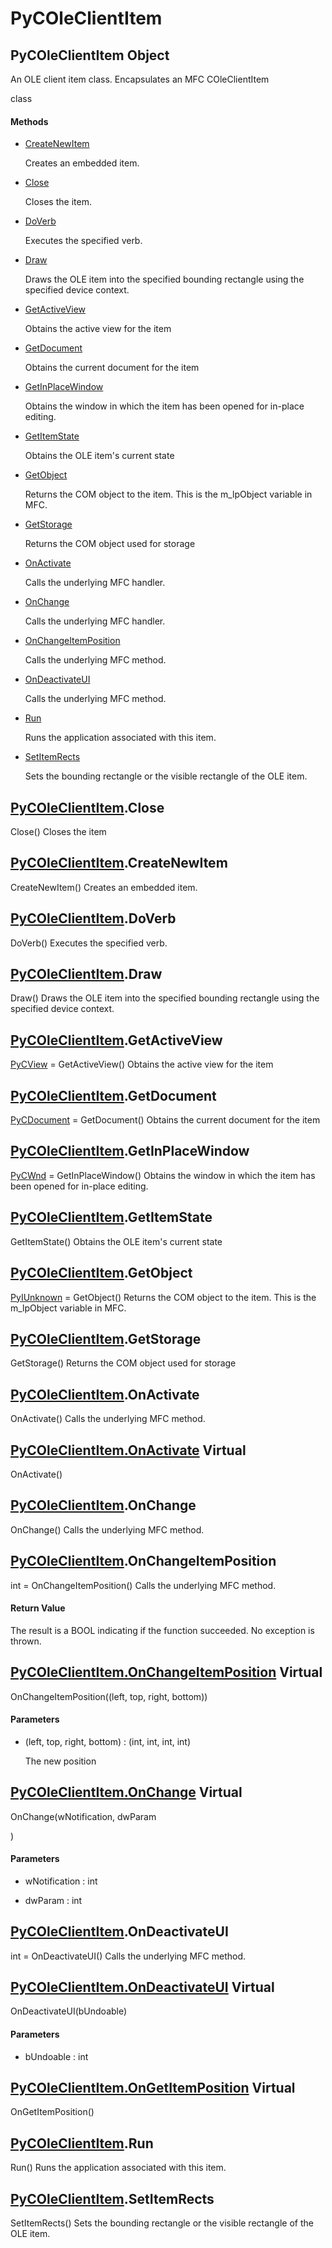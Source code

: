 # PyCOleClientItem


## PyCOleClientItem Object

An OLE client item class\.  Encapsulates an MFC COleClientItem

 class

#### Methods

  - [CreateNewItem](PyCOleClientItem.md#pycoleclientitemcreatenewitem)

    Creates an embedded item\.&nbsp;

  - [Close](PyCOleClientItem.md#pycoleclientitemclose)

    Closes the item\.&nbsp;

  - [DoVerb](PyCOleClientItem.md#pycoleclientitemdoverb)

    Executes the specified verb\.&nbsp;

  - [Draw](PyCOleClientItem.md#pycoleclientitemdraw)

    Draws the OLE item into the specified bounding rectangle using the specified device context\.&nbsp;

  - [GetActiveView](PyCOleClientItem.md#pycoleclientitemgetactiveview)

    Obtains the active view for the item&nbsp;

  - [GetDocument](PyCOleClientItem.md#pycoleclientitemgetdocument)

    Obtains the current document for the item&nbsp;

  - [GetInPlaceWindow](PyCOleClientItem.md#pycoleclientitemgetinplacewindow)

    Obtains the window in which the item has been opened for in-place editing\.&nbsp;

  - [GetItemState](PyCOleClientItem.md#pycoleclientitemgetitemstate)

    Obtains the OLE item's current state&nbsp;

  - [GetObject](PyCOleClientItem.md#pycoleclientitemgetobject)

    Returns the COM object to the item\.  This is the m\_lpObject variable in MFC\.&nbsp;

  - [GetStorage](PyCOleClientItem.md#pycoleclientitemgetstorage)

    Returns the COM object used for storage&nbsp;

  - [OnActivate](PyCOleClientItem.md#pycoleclientitemonactivate)

    Calls the underlying MFC handler\.&nbsp;

  - [OnChange](PyCOleClientItem.md#pycoleclientitemonchange)

    Calls the underlying MFC handler\.&nbsp;

  - [OnChangeItemPosition](PyCOleClientItem.md#pycoleclientitemonchangeitemposition)

    Calls the underlying MFC method\.&nbsp;

  - [OnDeactivateUI](PyCOleClientItem.md#pycoleclientitemondeactivateui)

    Calls the underlying MFC method\.&nbsp;

  - [Run](PyCOleClientItem.md#pycoleclientitemrun)

    Runs the application associated with this item\.&nbsp;

  - [SetItemRects](PyCOleClientItem.md#pycoleclientitemsetitemrects)

    Sets the bounding rectangle or the visible rectangle of the OLE item\.&nbsp;


## [PyCOleClientItem](PyCOleClientItem.md#pycoleclientitem)\.Close

Close\(\)
Closes the item


## [PyCOleClientItem](PyCOleClientItem.md#pycoleclientitem)\.CreateNewItem

CreateNewItem\(\)
Creates an embedded item\.


## [PyCOleClientItem](PyCOleClientItem.md#pycoleclientitem)\.DoVerb

DoVerb\(\)
Executes the specified verb\.


## [PyCOleClientItem](PyCOleClientItem.md#pycoleclientitem)\.Draw

Draw\(\)
Draws the OLE item into the specified bounding rectangle using the specified device context\.


## [PyCOleClientItem](PyCOleClientItem.md#pycoleclientitem)\.GetActiveView

[PyCView](PyCView.md) = GetActiveView\(\)
Obtains the active view for the item


## [PyCOleClientItem](PyCOleClientItem.md#pycoleclientitem)\.GetDocument

[PyCDocument](PyCDocument.md) = GetDocument\(\)
Obtains the current document for the item


## [PyCOleClientItem](PyCOleClientItem.md#pycoleclientitem)\.GetInPlaceWindow

[PyCWnd](PyCWnd.md) = GetInPlaceWindow\(\)
Obtains the window in which the item has been opened for in-place editing\.


## [PyCOleClientItem](PyCOleClientItem.md#pycoleclientitem)\.GetItemState

GetItemState\(\)
Obtains the OLE item's current state


## [PyCOleClientItem](PyCOleClientItem.md#pycoleclientitem)\.GetObject

[PyIUnknown](PyIUnknown.md) = GetObject\(\)
Returns the COM object to the item\.  This is the m\_lpObject variable in MFC\.


## [PyCOleClientItem](PyCOleClientItem.md#pycoleclientitem)\.GetStorage

GetStorage\(\)
Returns the COM object used for storage


## [PyCOleClientItem](PyCOleClientItem.md#pycoleclientitem)\.OnActivate

OnActivate\(\)
Calls the underlying MFC method\.


## [PyCOleClientItem\.OnActivate](PyCOleClientItem.md#pycoleclientitem) Virtual

OnActivate\(\)



## [PyCOleClientItem](PyCOleClientItem.md#pycoleclientitem)\.OnChange

OnChange\(\)
Calls the underlying MFC method\.


## [PyCOleClientItem](PyCOleClientItem.md#pycoleclientitem)\.OnChangeItemPosition

int = OnChangeItemPosition\(\)
Calls the underlying MFC method\.

#### Return Value
The result is a BOOL indicating if the function succeeded\.  No exception is thrown\.


## [PyCOleClientItem\.OnChangeItemPosition](PyCOleClientItem.md#pycoleclientitem) Virtual

OnChangeItemPosition\(\(left, top, right, bottom\)\)

#### Parameters

  - \(left, top, right, bottom\) : \(int, int, int, int\)

    The new position


## [PyCOleClientItem\.OnChange](PyCOleClientItem.md#pycoleclientitem) Virtual

OnChange\(wNotification, dwParam

\)

#### Parameters

  - wNotification : int

    

  - dwParam : int

    


## [PyCOleClientItem](PyCOleClientItem.md#pycoleclientitem)\.OnDeactivateUI

int = OnDeactivateUI\(\)
Calls the underlying MFC method\.


## [PyCOleClientItem\.OnDeactivateUI](PyCOleClientItem.md#pycoleclientitem) Virtual

OnDeactivateUI\(bUndoable\)

#### Parameters

  - bUndoable : int

    


## [PyCOleClientItem\.OnGetItemPosition](PyCOleClientItem.md#pycoleclientitem) Virtual

OnGetItemPosition\(\)



## [PyCOleClientItem](PyCOleClientItem.md#pycoleclientitem)\.Run

Run\(\)
Runs the application associated with this item\.


## [PyCOleClientItem](PyCOleClientItem.md#pycoleclientitem)\.SetItemRects

SetItemRects\(\)
Sets the bounding rectangle or the visible rectangle of the OLE item\.